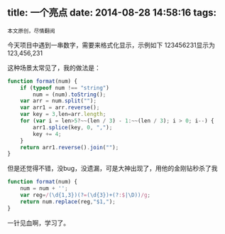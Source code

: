 title: 一个亮点
date: 2014-08-28 14:58:16
tags:
---
	本文原创，尽情翻阅
今天项目中遇到一串数字，需要来格式化显示，示例如下
123456231显示为123,456,231
<!--more-->
这种场景太常见了，我的做法是：
```javascript
function format(num) {
    if (typeof num !== "string")
        num = (num).toString();
    var arr = num.split("");
    var arr1 = arr.reverse();
    var key = 3,len=arr.length;
    for (var i = len>5?~~(len / 3) - 1:~~(len / 3); i > 0; i--) {
        arr1.splice(key, 0, ",");
        key += 4;
    }
    return arr1.reverse().join("");
}
```

但是还觉得不错，没bug，没遗漏，可是大神出现了，用他的金刚钻秒杀了我

```javascript
function format(num) {
    num = num + '';
    var reg=/(\d{1,3})(?=(\d{3})+(?:$|\D))/g;
    return num.replace(reg,"$1,");
}
```

一针见血啊，学习了。